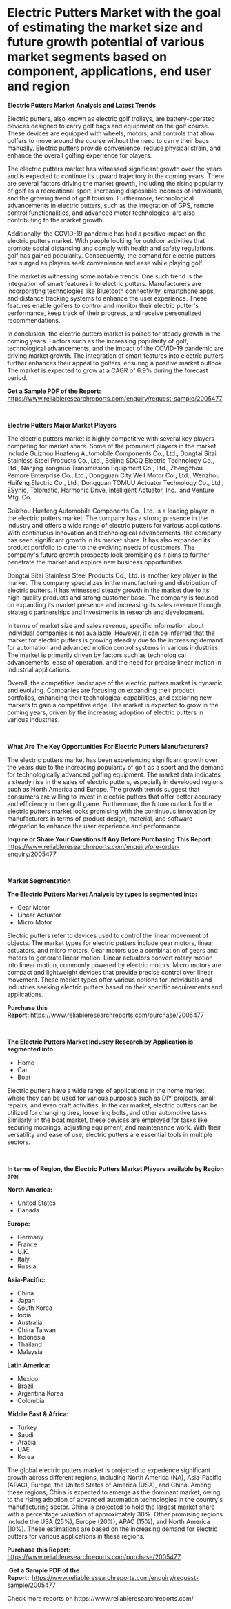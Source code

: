 <p><h1>Electric Putters Market with the goal of estimating the market size and future growth potential of various market segments based on component, applications, end user and region</h1></p><p><strong>Electric Putters Market Analysis and Latest Trends</strong></p>
<p><p>Electric putters, also known as electric golf trolleys, are battery-operated devices designed to carry golf bags and equipment on the golf course. These devices are equipped with wheels, motors, and controls that allow golfers to move around the course without the need to carry their bags manually. Electric putters provide convenience, reduce physical strain, and enhance the overall golfing experience for players.</p><p>The electric putters market has witnessed significant growth over the years and is expected to continue its upward trajectory in the coming years. There are several factors driving the market growth, including the rising popularity of golf as a recreational sport, increasing disposable incomes of individuals, and the growing trend of golf tourism. Furthermore, technological advancements in electric putters, such as the integration of GPS, remote control functionalities, and advanced motor technologies, are also contributing to the market growth.</p><p>Additionally, the COVID-19 pandemic has had a positive impact on the electric putters market. With people looking for outdoor activities that promote social distancing and comply with health and safety regulations, golf has gained popularity. Consequently, the demand for electric putters has surged as players seek convenience and ease while playing golf.</p><p>The market is witnessing some notable trends. One such trend is the integration of smart features into electric putters. Manufacturers are incorporating technologies like Bluetooth connectivity, smartphone apps, and distance tracking systems to enhance the user experience. These features enable golfers to control and monitor their electric putter's performance, keep track of their progress, and receive personalized recommendations.</p><p>In conclusion, the electric putters market is poised for steady growth in the coming years. Factors such as the increasing popularity of golf, technological advancements, and the impact of the COVID-19 pandemic are driving market growth. The integration of smart features into electric putters further enhances their appeal to golfers, ensuring a positive market outlook. The market is expected to grow at a CAGR of 6.9% during the forecast period.</p></p>
<p><strong>Get a Sample PDF of the Report:&nbsp;</strong> <a href="https://www.reliableresearchreports.com/enquiry/request-sample/2005477">https://www.reliableresearchreports.com/enquiry/request-sample/2005477</a></p>
<p>&nbsp;</p>
<p><strong>Electric Putters Major Market Players</strong></p>
<p><p>The electric putters market is highly competitive with several key players competing for market share. Some of the prominent players in the market include Guizhou Huafeng Automobile Components Co., Ltd., Dongtai Sitai Stainless Steel Products Co., Ltd., Beijing SDCQ Electric Technology Co., Ltd., Nanjing Yongnuo Transmission Equipment Co., Ltd., Zhengzhou Remore Enterprise Co., Ltd., Dongguan City Well Motor Co., Ltd., Wenzhou Huifeng Electric Co., Ltd., Dongguan TOMUU Actuator Technology Co., Ltd., ESynic, Tolomatic, Harmonic Drive, Intelligent Actuator, Inc., and Venture Mfg. Co.</p><p>Guizhou Huafeng Automobile Components Co., Ltd. is a leading player in the electric putters market. The company has a strong presence in the industry and offers a wide range of electric putters for various applications. With continuous innovation and technological advancements, the company has seen significant growth in its market share. It has also expanded its product portfolio to cater to the evolving needs of customers. The company's future growth prospects look promising as it aims to further penetrate the market and explore new business opportunities.</p><p>Dongtai Sitai Stainless Steel Products Co., Ltd. is another key player in the market. The company specializes in the manufacturing and distribution of electric putters. It has witnessed steady growth in the market due to its high-quality products and strong customer base. The company is focused on expanding its market presence and increasing its sales revenue through strategic partnerships and investments in research and development.</p><p>In terms of market size and sales revenue, specific information about individual companies is not available. However, it can be inferred that the market for electric putters is growing steadily due to the increasing demand for automation and advanced motion control systems in various industries. The market is primarily driven by factors such as technological advancements, ease of operation, and the need for precise linear motion in industrial applications.</p><p>Overall, the competitive landscape of the electric putters market is dynamic and evolving. Companies are focusing on expanding their product portfolios, enhancing their technological capabilities, and exploring new markets to gain a competitive edge. The market is expected to grow in the coming years, driven by the increasing adoption of electric putters in various industries.</p></p>
<p>&nbsp;</p>
<p><strong>What Are The Key Opportunities For Electric Putters Manufacturers?</strong></p>
<p><p>The electric putters market has been experiencing significant growth over the years due to the increasing popularity of golf as a sport and the demand for technologically advanced golfing equipment. The market data indicates a steady rise in the sales of electric putters, especially in developed regions such as North America and Europe. The growth trends suggest that consumers are willing to invest in electric putters that offer better accuracy and efficiency in their golf game. Furthermore, the future outlook for the electric putters market looks promising with the continuous innovation by manufacturers in terms of product design, material, and software integration to enhance the user experience and performance.</p></p>
<p><strong>Inquire or Share Your Questions If Any Before Purchasing This Report:</strong> <a href="https://www.reliableresearchreports.com/enquiry/pre-order-enquiry/2005477">https://www.reliableresearchreports.com/enquiry/pre-order-enquiry/2005477</a></p>
<p>&nbsp;</p>
<p><strong>Market Segmentation</strong></p>
<p><strong>The Electric Putters Market Analysis by types is segmented into:</strong></p>
<p><ul><li>Gear Motor</li><li>Linear Actuator</li><li>Micro Motor</li></ul></p>
<p><p>Electric putters refer to devices used to control the linear movement of objects. The market types for electric putters include gear motors, linear actuators, and micro motors. Gear motors use a combination of gears and motors to generate linear motion. Linear actuators convert rotary motion into linear motion, commonly powered by electric motors. Micro motors are compact and lightweight devices that provide precise control over linear movement. These market types offer various options for individuals and industries seeking electric putters based on their specific requirements and applications.</p></p>
<p><strong>Purchase this Report:&nbsp;</strong><a href="https://www.reliableresearchreports.com/purchase/2005477">https://www.reliableresearchreports.com/purchase/2005477</a></p>
<p>&nbsp;</p>
<p><strong>The Electric Putters Market Industry Research by Application is segmented into:</strong></p>
<p><ul><li>Home</li><li>Car</li><li>Boat</li></ul></p>
<p><p>Electric putters have a wide range of applications in the home market, where they can be used for various purposes such as DIY projects, small repairs, and even craft activities. In the car market, electric putters can be utilized for changing tires, loosening bolts, and other automotive tasks. Similarly, in the boat market, these devices are employed for tasks like securing moorings, adjusting equipment, and maintenance work. With their versatility and ease of use, electric putters are essential tools in multiple sectors.</p></p>
<p>&nbsp;</p>
<p><strong>In terms of Region, the Electric Putters Market Players available by Region are:</strong></p>
<p>
    <p> <strong> North America: </strong>
        <ul>
            <li>United States</li>
            <li>Canada</li>
        </ul>
        </p> 
    <p> <strong> Europe: </strong>
        <ul>
            <li>Germany</li>
            <li>France</li>
            <li>U.K.</li>
            <li>Italy</li>
            <li>Russia</li>
        </ul>
        </p> 
    <p> <strong> Asia-Pacific: </strong>
        <ul>
            <li>China</li>
            <li>Japan</li>
            <li>South Korea</li>
            <li>India</li>
            <li>Australia</li>
            <li>China Taiwan</li>
            <li>Indonesia</li>
            <li>Thailand</li>
            <li>Malaysia</li>
        </ul>
        </p> 
    <p> <strong> Latin America: </strong>
        <ul>
            <li>Mexico</li>
            <li>Brazil</li>
            <li>Argentina Korea</li>
            <li>Colombia</li>
        </ul>
        </p> 
    <p> <strong> Middle East & Africa: </strong>
        <ul>
            <li>Turkey</li>
            <li>Saudi</li>
            <li>Arabia</li>
            <li>UAE</li>
            <li>Korea</li>
        </ul>
    </p>
    </p>
<p><p>The global electric putters market is projected to experience significant growth across different regions, including North America (NA), Asia-Pacific (APAC), Europe, the United States of America (USA), and China. Among these regions, China is expected to emerge as the dominant market, owing to the rising adoption of advanced automation technologies in the country's manufacturing sector. China is projected to hold the largest market share with a percentage valuation of approximately 30%. Other promising regions include the USA (25%), Europe (20%), APAC (15%), and North America (10%). These estimations are based on the increasing demand for electric putters for various applications in these regions.</p></p>
<p><strong>Purchase this Report: </strong><a href="https://www.reliableresearchreports.com/purchase/2005477">https://www.reliableresearchreports.com/purchase/2005477</a></p>
<p>&nbsp;<strong>Get a Sample PDF of the Report:&nbsp;&nbsp;</strong><a href="https://www.reliableresearchreports.com/enquiry/request-sample/2005477">https://www.reliableresearchreports.com/enquiry/request-sample/2005477</a></p>
<p><strong></strong></p>
<p>Check more reports on https://www.reliableresearchreports.com/</p>
